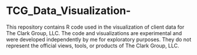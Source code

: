 # TCG_Data_Visualization-
This repository contains R code used in the visualization of client data for The Clark Group, LLC. The code and visualizations are experimental and were developed independently by me for exploratory purposes. They do not represent the official views, tools, or products of The Clark Group, LLC.
